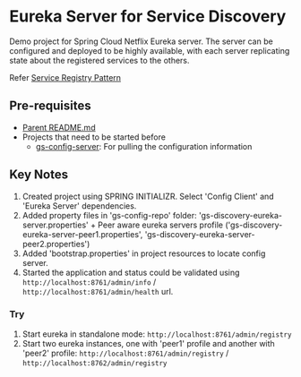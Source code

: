 # Eureka Server for Service Discovery

Demo project for Spring Cloud Netflix Eureka server. The server can be configured and deployed to be highly available, with each server replicating state about the registered services to the others.

Refer [Service Registry Pattern](http://microservices.io/patterns/service-registry.html)

## Pre-requisites

* [Parent README.md](../README.md)
* Projects that need to be started before
	- [gs-config-server](../gs-config-server/README.md): For pulling the configuration information

## Key Notes

1. Created project using SPRING INITIALIZR. Select 'Config Client' and 'Eureka Server' dependencies.
2. Added property files in 'gs-config-repo' folder: 'gs-discovery-eureka-server.properties' + Peer aware eureka servers profile ('gs-discovery-eureka-server-peer1.properties', 'gs-discovery-eureka-server-peer2.properties')
3. Added 'bootstrap.properties' in project resources to locate config server.
4. Started the application and status could be validated using `http://localhost:8761/admin/info` / `http://localhost:8761/admin/health` url.

### Try

1. Start eureka in standalone mode: `http://localhost:8761/admin/registry`
2. Start two eureka instances, one with 'peer1' profile and another with 'peer2' profile: `http://localhost:8761/admin/registry` / `http://localhost:8762/admin/registry`